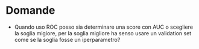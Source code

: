 # Domande
* Quando uso ROC posso sia determinare una score con AUC o scegliere la soglia migiore, per la soglia migliore ha senso usare un validation set come se la soglia fosse un iperparametro?
